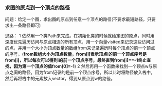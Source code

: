 ### 求图的原点到一个顶点的路径

问题：给定一个图，求出图的原点到任意一个顶点的路径(不要求最短路径，只要求出一条路径即可)

思路：
		1 依然用一个类Path来完成。在初始化类的时候就给定图的原点，同时用深度优先遍历访问与原点相连的所有顶点，用一个向量visited来记录这些访问过的点，并用一个大小为顶点数量的数组from来记录遍历时每个顶点的前一个顶点的序号。(**from数组大小为顶点数量，from[i]表示顶点i的前一个顶点序号是from[i]，所以每次可以得到i的前一个顶点序号，最终直到from[i]==-1终止查找，因为第一个顶点的值from[0]=-1**)
		2 然后再用一个函数来找到一个顶点w与原点之间的路径，因为from记录的是前一个顶点序号，所以此时将路径放入栈中，然后再将栈中的元素放入vector，得到从原点到w的路径。




